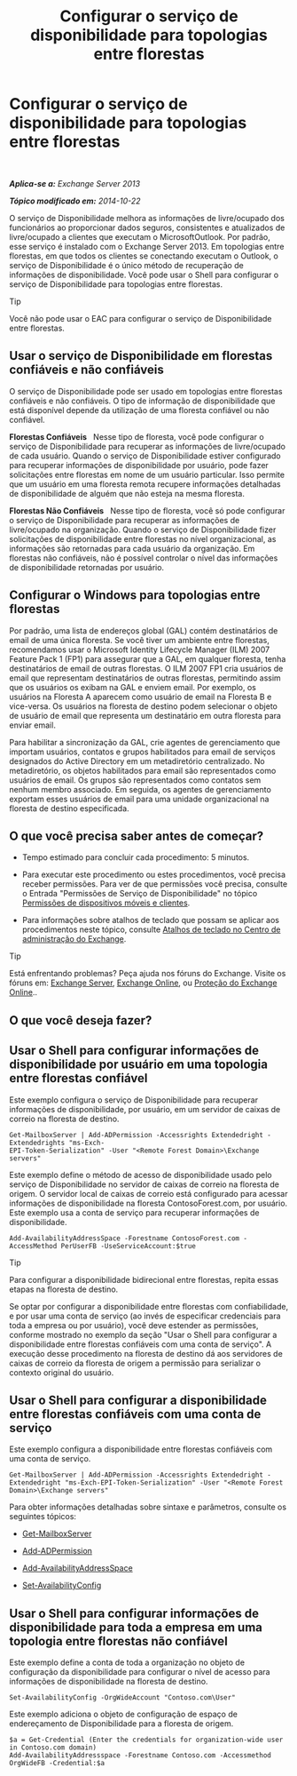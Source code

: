 ﻿---
title: 'Configurar o serviço de disponibilidade para topologias entre florestas'
TOCTitle: Configurar o serviço de disponibilidade para topologias entre florestas
ms:assetid: f1e7d407-f0d3-47a7-8cc3-03c5980445d5
ms:mtpsurl: https://technet.microsoft.com/pt-br/library/Bb125182(v=EXCHG.150)
ms:contentKeyID: 52058891
ms.date: 05/22/2018
mtps_version: v=EXCHG.150
ms.translationtype: MT
---

# Configurar o serviço de disponibilidade para topologias entre florestas

 

_**Aplica-se a:** Exchange Server 2013_

_**Tópico modificado em:** 2014-10-22_

O serviço de Disponibilidade melhora as informações de livre/ocupado dos funcionários ao proporcionar dados seguros, consistentes e atualizados de livre/ocupado a clientes que executam o MicrosoftOutlook. Por padrão, esse serviço é instalado com o Exchange Server 2013. Em topologias entre florestas, em que todos os clientes se conectando executam o Outlook, o serviço de Disponibilidade é o único método de recuperação de informações de disponibilidade. Você pode usar o Shell para configurar o serviço de Disponibilidade para topologias entre florestas.


> [!TIP]
> Você não pode usar o EAC para configurar o serviço de Disponibilidade entre florestas.



## Usar o serviço de Disponibilidade em florestas confiáveis e não confiáveis

O serviço de Disponibilidade pode ser usado em topologias entre florestas confiáveis e não confiáveis. O tipo de informação de disponibilidade que está disponível depende da utilização de uma floresta confiável ou não confiável.

**Florestas Confiáveis**   Nesse tipo de floresta, você pode configurar o serviço de Disponibilidade para recuperar as informações de livre/ocupado de cada usuário. Quando o serviço de Disponibilidade estiver configurado para recuperar informações de disponibilidade por usuário, pode fazer solicitações entre florestas em nome de um usuário particular. Isso permite que um usuário em uma floresta remota recupere informações detalhadas de disponibilidade de alguém que não esteja na mesma floresta.

**Florestas Não Confiáveis**   Nesse tipo de floresta, você só pode configurar o serviço de Disponibilidade para recuperar as informações de livre/ocupado na organização. Quando o serviço de Disponibilidade fizer solicitações de disponibilidade entre florestas no nível organizacional, as informações são retornadas para cada usuário da organização. Em florestas não confiáveis, não é possível controlar o nível das informações de disponibilidade retornadas por usuário.

## Configurar o Windows para topologias entre florestas

Por padrão, uma lista de endereços global (GAL) contém destinatários de email de uma única floresta. Se você tiver um ambiente entre florestas, recomendamos usar o Microsoft Identity Lifecycle Manager (ILM) 2007 Feature Pack 1 (FP1) para assegurar que a GAL, em qualquer floresta, tenha destinatários de email de outras florestas. O ILM 2007 FP1 cria usuários de email que representam destinatários de outras florestas, permitindo assim que os usuários os exibam na GAL e enviem email. Por exemplo, os usuários na Floresta A aparecem como usuário de email na Floresta B e vice-versa. Os usuários na floresta de destino podem selecionar o objeto de usuário de email que representa um destinatário em outra floresta para enviar email.

Para habilitar a sincronização da GAL, crie agentes de gerenciamento que importam usuários, contatos e grupos habilitados para email de serviços designados do Active Directory em um metadiretório centralizado. No metadiretório, os objetos habilitados para email são representados como usuários de email. Os grupos são representados como contatos sem nenhum membro associado. Em seguida, os agentes de gerenciamento exportam esses usuários de email para uma unidade organizacional na floresta de destino especificada.

## O que você precisa saber antes de começar?

  - Tempo estimado para concluir cada procedimento: 5 minutos.

  - Para executar este procedimento ou estes procedimentos, você precisa receber permissões. Para ver de que permissões você precisa, consulte o Entrada "Permissões de Serviço de Disponibilidade" no tópico [Permissões de dispositivos móveis e clientes](clients-and-mobile-devices-permissions-exchange-2013-help.md).

  - Para informações sobre atalhos de teclado que possam se aplicar aos procedimentos neste tópico, consulte [Atalhos de teclado no Centro de administração do Exchange](keyboard-shortcuts-in-the-exchange-admin-center-exchange-online-protection-help.md).


> [!TIP]
> Está enfrentando problemas? Peça ajuda nos fóruns do Exchange. Visite os fóruns em: <A href="https://go.microsoft.com/fwlink/p/?linkid=60612">Exchange Server</A>, <A href="https://go.microsoft.com/fwlink/p/?linkid=267542">Exchange Online</A>, ou <A href="https://go.microsoft.com/fwlink/p/?linkid=285351">Proteção do Exchange Online</A>..



## O que você deseja fazer?

## Usar o Shell para configurar informações de disponibilidade por usuário em uma topologia entre florestas confiável

Este exemplo configura o serviço de Disponibilidade para recuperar informações de disponibilidade, por usuário, em um servidor de caixas de correio na floresta de destino.

    Get-MailboxServer | Add-ADPermission -Accessrights Extendedright -Extendedrights "ms-Exch-
    EPI-Token-Serialization" -User "<Remote Forest Domain>\Exchange servers"

Este exemplo define o método de acesso de disponibilidade usado pelo serviço de Disponibilidade no servidor de caixas de correio na floresta de origem. O servidor local de caixas de correio está configurado para acessar informações de disponibilidade na floresta ContosoForest.com, por usuário. Este exemplo usa a conta de serviço para recuperar informações de disponibilidade.

    Add-AvailabilityAddressSpace -Forestname ContosoForest.com -AccessMethod PerUserFB -UseServiceAccount:$true


> [!TIP]
> Para configurar a disponibilidade bidirecional entre florestas, repita essas etapas na floresta de destino.



Se optar por configurar a disponibilidade entre florestas com confiabilidade, e por usar uma conta de serviço (ao invés de especificar credenciais para toda a empresa ou por usuário), você deve estender as permissões, conforme mostrado no exemplo da seção "Usar o Shell para configurar a disponibilidade entre florestas confiáveis com uma conta de serviço". A execução desse procedimento na floresta de destino dá aos servidores de caixas de correio da floresta de origem a permissão para serializar o contexto original do usuário.

## Usar o Shell para configurar a disponibilidade entre florestas confiáveis com uma conta de serviço

Este exemplo configura a disponibilidade entre florestas confiáveis com uma conta de serviço.

    Get-MailboxServer | Add-ADPermission -Accessrights Extendedright -Extendedright "ms-Exch-EPI-Token-Serialization" -User "<Remote Forest Domain>\Exchange servers"

Para obter informações detalhadas sobre sintaxe e parâmetros, consulte os seguintes tópicos:

  - [Get-MailboxServer](https://technet.microsoft.com/pt-br/library/bb123539\(v=exchg.150\))

  - [Add-ADPermission](https://technet.microsoft.com/pt-br/library/bb124403\(v=exchg.150\))

  - [Add-AvailabilityAddressSpace](https://technet.microsoft.com/pt-br/library/bb124122\(v=exchg.150\))

  - [Set-AvailabilityConfig](https://technet.microsoft.com/pt-br/library/bb124103\(v=exchg.150\))

## Usar o Shell para configurar informações de disponibilidade para toda a empresa em uma topologia entre florestas não confiável

Este exemplo define a conta de toda a organização no objeto de configuração da disponibilidade para configurar o nível de acesso para informações de disponibilidade na floresta de destino.

    Set-AvailabilityConfig -OrgWideAccount "Contoso.com\User"

Este exemplo adiciona o objeto de configuração de espaço de endereçamento de Disponibilidade para a floresta de origem.

    $a = Get-Credential (Enter the credentials for organization-wide user in Contoso.com domain)
    Add-AvailabilityAddressspace -Forestname Contoso.com -Accessmethod OrgWideFB -Credential:$a

